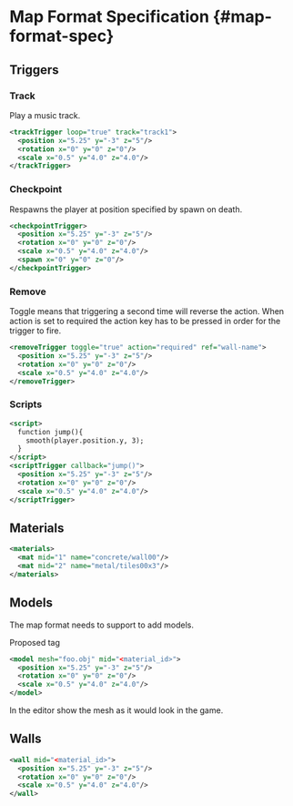 # Map Format Specification {#map-format-spec}
## Triggers
### Track
Play a music track.
```xml
<trackTrigger loop="true" track="track1">
  <position x="5.25" y="-3" z="5"/>
  <rotation x="0" y="0" z="0"/>
  <scale x="0.5" y="4.0" z="4.0"/>
</trackTrigger>
```
### Checkpoint
Respawns the player at position specified by spawn on death.

```xml
<checkpointTrigger>
  <position x="5.25" y="-3" z="5"/>
  <rotation x="0" y="0" z="0"/>
  <scale x="0.5" y="4.0" z="4.0"/>
  <spawn x="0" y="0" z="0"/>
</checkpointTrigger>
```

### Remove
Toggle means that triggering a second time will reverse the action.
When action is set to required the action key has to be pressed in order for the trigger to fire.

```xml
<removeTrigger toggle="true" action="required" ref="wall-name">
  <position x="5.25" y="-3" z="5"/>
  <rotation x="0" y="0" z="0"/>
  <scale x="0.5" y="4.0" z="4.0"/>
</removeTrigger>
```

### Scripts

```xml
<script>
  function jump(){
    smooth(player.position.y, 3);
  }
</script>
<scriptTrigger callback="jump()">
  <position x="5.25" y="-3" z="5"/>
  <rotation x="0" y="0" z="0"/>
  <scale x="0.5" y="4.0" z="4.0"/>
</scriptTrigger>
```

## Materials

```xml
<materials>
  <mat mid="1" name="concrete/wall00"/>
  <mat mid="2" name="metal/tiles00x3"/>
</materials>
```

## Models
The map format needs to support to add models.

Proposed tag

```xml
<model mesh="foo.obj" mid="<material_id>">
  <position x="5.25" y="-3" z="5"/>
  <rotation x="0" y="0" z="0"/>
  <scale x="0.5" y="4.0" z="4.0"/>
</model>
```

In the editor show the mesh as it would look in the game.


## Walls

```xml
<wall mid="<material_id>">
  <position x="5.25" y="-3" z="5"/>
  <rotation x="0" y="0" z="0"/>
  <scale x="0.5" y="4.0" z="4.0"/>
</wall>
```
